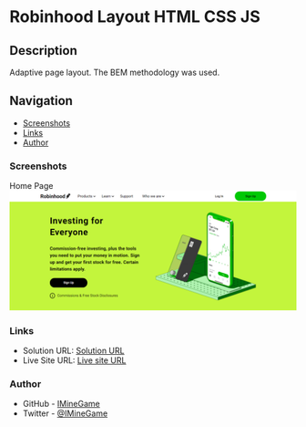 # Robinhood Layout HTML CSS JS

## Description
Adaptive page layout. The BEM methodology was used.

## Navigation
- [Screenshots](#screenshots)
- [Links](#links)
- [Author](#author)

### Screenshots
Home Page
![](./screenshots/homePage.png)

### Links
- Solution URL: [Solution URL](https://github.com/MineGame01/Robinhood-Layout-HTML-CSS-JS)
- Live Site URL: [Live site URL](https://stalwart-chimera-9cb611.netlify.app/)

### Author
- GitHub - [IMineGame](https://github.com/MineGame01)
- Twitter - [@IMineGame](https://x.com/IMineGame)